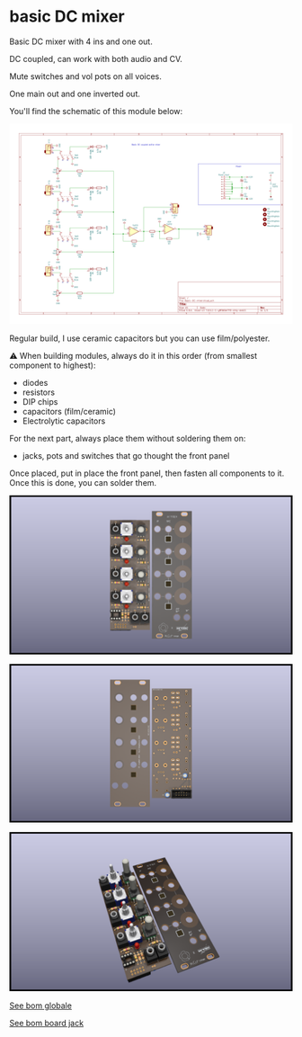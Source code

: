 # basic DC mixer

Basic DC mixer with 4 ins and one out.

DC coupled, can work with both audio and CV.

Mute switches and vol pots on all voices.

One main out and one inverted out.

You'll find the schematic of this module below:

![basic dc Mixer schematic](documentation/image/Basic-DC-mixer-schematic.svg)

Regular build, I use ceramic capacitors but you can use film/polyester.

:warning: When building modules, always do it in this order (from smallest component to highest):
- diodes
- resistors
- DIP chips
- capacitors (film/ceramic)
- Electrolytic capacitors

For the next part, always place them without soldering them on:
- jacks, pots and switches that go thought the front panel

Once placed, put in place the front panel, then fasten all components to it. Once this is done, you can solder them.

![3D Basic-DC-mixer(front)](documentation/image/Basic-DC-mixer-3D_top.png)

![3D Basic-DC-mixer(back)](documentation/image/Basic-DC-mixer-3D_bottom.png)

![3D Basic-DC-mixer(iso)](documentation/image/Basic-DC-mixer-3D_top30deg.png)

[See bom globale](documentation/bom/Basic-DC-mixer-ibom-global.html)

[See bom board jack](documentation/bom/Basic-DC-mixer-ibom-jack.html)
